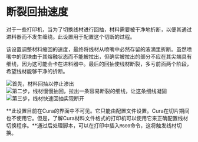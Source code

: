 断裂回抽速度
====
对于一些打印机，当为了切换线材进行回抽，材料需要被干净地折断，以便其通过进料器而不发生缠绕。此设置用于配置这个切断的过程。

该设置调整材料缩回的速度，最终将线材从喷嘴中必然存留的液滴里折断。虽然喷嘴中的团块由于其熔融状态而不能被拉出，但确实被拉出的部分不应在其尖端具有细线，因为这可能会卡在进料器中。最后的回抽使线材断裂，多亏前面两个阶段，希望线材能够干净的折断。

![首先，材料回抽以停止渗出](../images/filament_switch_anti_ooze.svg)
![第二步，线材慢慢抽回，拉出一条容易断裂的细线，让这条细线凝固](../images/filament_switch_break_preparation.svg)
![第三步，线材快速回抽实现断开](../images/filament_switch_break.svg)

**此设置目前在Cura的界面中不可见。它只能由配置文件设置。Cura在切片期间也不使用它。但是，了解Cura材料文件格式的打印机可以使用它来正确配置线材切换程序。**通过后处理脚本，可以在打印中插入`M600`命令，这将触发线材切换。
